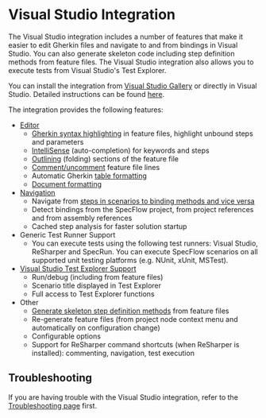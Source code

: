 # Visual Studio Integration

The Visual Studio integration includes a number of features that make it easier to edit Gherkin files and navigate to and from bindings in Visual Studio. You can also generate skeleton code including step definition methods from feature files. The Visual Studio integration also allows you to execute tests from Visual Studio's Test Explorer.

You can install the integration from [Visual Studio Gallery](https://marketplace.visualstudio.com/items?itemName=TechTalkSpecFlowTeam.SpecFlowForVisualStudio) or directly in Visual Studio. Detailed instructions can be found [here](../Tools/visual-studio-installation.md).

The integration provides the following features:

* [Editor](Visual-Studio-Integration-Editing-Features.md)
  * [Gherkin syntax highlighting](Visual-Studio-Integration-Editing-Features.html#gherkin-syntax-highlighting) in feature files, highlight unbound steps and parameters
  * [IntelliSense](Visual-Studio-Integration-Editing-Features.html#intellisense-auto-completion-for-keywords-and-steps) (auto-completion) for keywords and steps
  * [Outlining](Visual-Studio-Integration-Editing-Features.html#outlining-and-comments-in-feature-files) (folding) sections of the feature file
  * [Comment/uncomment](Visual-Studio-Integration-Editing-Features.html#outlining-and-comments-in-feature-files) feature file lines
  * Automatic Gherkin [table formatting](Visual-Studio-Integration-Editing-Features.html#table-formatting)
  * [Document formatting](Visual-Studio-Integration-Editing-Features.html#document-formatting)
* [Navigation](Visual-Studio-Integration-Navigation-Features.md)
  * Navigate from [steps in scenarios to binding methods and vice versa](Visual-Studio-Integration-Navigation-Features.html#navigating-between-bindings-and-steps)
  * Detect bindings from the SpecFlow project, from project references and from assembly references
  * Cached step analysis for faster solution startup
* Generic Test Runner Support
  * You can execute tests using the following test runners: Visual Studio, ReSharper and SpecRun. You can execute SpecFlow scenarios on all supported unit testing platforms (e.g. NUnit, xUnit, MSTest).
* [Visual Studio Test Explorer Support](Visual-Studio-Test-Explorer-Support.md)
  * Run/debug (including from feature files)
  * Scenario title displayed in Test Explorer
  * Full access to Test Explorer functions
* Other
  * [Generate skeleton step definition methods](Generating-Skeleton-Code.md) from feature files
  * Re-generate feature files (from project node context menu and automatically on configuration change)
  * Configurable options
  * Support for ReSharper command shortcuts (when ReSharper is installed): commenting, navigation, test execution

## Troubleshooting

If you are having trouble with the Visual Studio integration, refer to the [Troubleshooting page](../Help/Troubleshooting-Visual-Studio-Integration.md) first.
